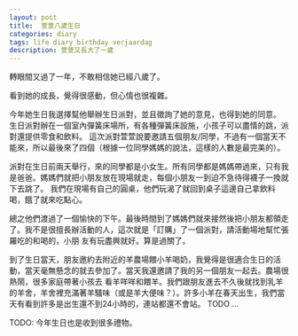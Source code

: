 ```yaml
---
layout: post
title:  萱萱八歲生日
categories: diary
tags: life diary birthday verjaardag
description: 萱萱又長大了一歲
---
```


轉眼間又過了一年，不敢相信她已經八歲了。

看到她的成長，覺得很感動，但心情也很複雜。

今年她生日我選擇幫他舉辦生日派對，並且徵詢了她的意見，也得到她的同意。 生日派對辦在一個室內彈簧床場所，有各種彈簧床設施，小孩子可以盡情的跳，派對還提供零食和飲料。
這次派對萱萱說要邀請五個朋友/同學，不過有一個當天不能來，所以最後來了四個（根據一位同學媽媽的說法，這樣的人數是最完美的）。 

派對在生日前兩天舉行，來的同學都是小女生。所有同學都是媽媽帶過來，只有我是爸爸。媽媽們就把小朋友放在現場就走，每個小朋友一到迫不急待得襪子一換就下去跳了。
我們在現場有自己的圓桌，他們玩渴了就回到桌子這邊自己拿飲料喝，餓了就來吃點心。

總之他們渡過了一個愉快的下午。最後時間到了媽媽們就來接然後把小朋友都領走了。我不是很擅長辦活動的人，這次就是「訂購」了一個派對，請活動場地幫忙張羅吃的和喝的，小朋
友有玩盡興就好。算是過關了。

到了生日當天，朋友邀約去附近的羊農場餵小羊喝奶，我覺得是很適合生日的活動，當天毫無懸念的就去參加了。當天我還邀請了我的另一個朋友一起去。農場很熱鬧，很多家庭帶著小孩去
看羊咩咩和餵羊。我們跟朋友進去不久後就找到乳羊的羊舍，羊舍裡充滿著羊騷味（或是羊大便味？）。許多小羊在春天出生，我們當天有看到許多是出生還不到24小時的，連站都還不會站。
TODO ...

TODO: 今年生日也是收到很多禮物。
